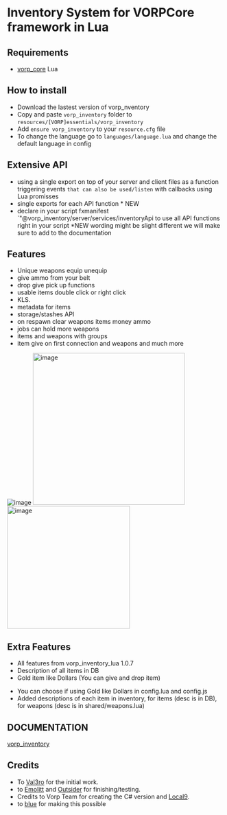 # Inventory  System for VORPCore framework in Lua

## Requirements
- [vorp_core](https://github.com/VORPCORE/vorp-core-lua) Lua

## How to install
* Download the lastest version of vorp_nventory
* Copy and paste ```vorp_inventory``` folder to ```resources/[VORP]essentials/vorp_inventory```
* Add ```ensure vorp_inventory``` to your ```resource.cfg``` file
* To change the language go to ```languages/language.lua``` and change the default language in config


## Extensive API
* using a single export on top of your server and client files as a function triggering events `that can also be used/listen` with callbacks using Lua promisses
* single exports for each API function * NEW
* declare in your script fxmanifest `"@vorp_inventory/server/services/inventoryApi to use all API functions right in your script *NEW wording might be slight different we will make sure to add to the documentation

## Features
* Unique weapons equip unequip
* give ammo from your belt
* drop give pick up functions
* usable items double click or right click
* KLS.
* metadata for items
* storage/stashes API
* on respawn clear weapons items money ammo
* jobs can hold more weapons
* items and weapons with groups
* item give on first connection and weapons
and much more


![image](https://user-images.githubusercontent.com/87246847/156600012-3901dac7-73f8-4577-a8f5-9a60d7e3150b.png)
<img width="354" alt="image" src="https://user-images.githubusercontent.com/87246847/156600211-cc3fc70f-60bb-4884-971a-1d2ad4fdb8ad.png">
<img width="286" alt="image" src="https://user-images.githubusercontent.com/87246847/176539805-57997f6d-967d-4341-bdf6-cf88f2277a0f.png">

## Extra Features
* All features from vorp_inventory_lua 1.0.7
* Description of all items in DB
* Gold item like Dollars (You can give and drop item)
- You can choose if using Gold like Dollars in config.lua and config.js
- Added descriptions of each item in inventory, for items (desc is in DB), for weapons (desc is in shared/weapons.lua)


## DOCUMENTATION

[vorp_inventory](https://vorpcore.github.io/VORP_Documentation/api/inventory)


## Credits
- To [Val3ro](https://github.com/Val3ro) for the initial work.
- to [Emolitt](https://github.com/RomainJolidon) and [Outsider](https://github.com/outsider31000) for finishing/testing.   
- Credits to Vorp Team for creating the C# version and [Local9](https://github.com/Local9).
- to [blue](https://github.com/kamelzarandah) for making this possible
